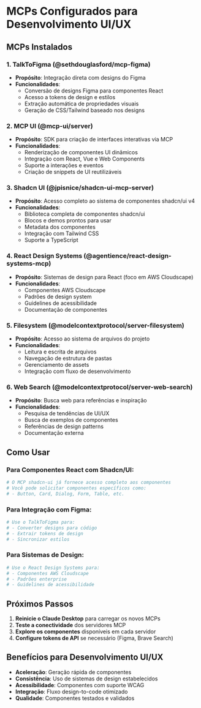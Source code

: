 # MCPs Configurados para Desenvolvimento UI/UX

## MCPs Instalados

### 1. **TalkToFigma** (@sethdouglasford/mcp-figma)
- **Propósito**: Integração direta com designs do Figma
- **Funcionalidades**:
  - Conversão de designs Figma para componentes React
  - Acesso a tokens de design e estilos
  - Extração automática de propriedades visuais
  - Geração de CSS/Tailwind baseado nos designs

### 2. **MCP UI** (@mcp-ui/server)
- **Propósito**: SDK para criação de interfaces interativas via MCP
- **Funcionalidades**:
  - Renderização de componentes UI dinâmicos
  - Integração com React, Vue e Web Components
  - Suporte a interações e eventos
  - Criação de snippets de UI reutilizáveis

### 3. **Shadcn UI** (@jpisnice/shadcn-ui-mcp-server)
- **Propósito**: Acesso completo ao sistema de componentes shadcn/ui v4
- **Funcionalidades**:
  - Biblioteca completa de componentes shadcn/ui
  - Blocos e demos prontos para usar
  - Metadata dos componentes
  - Integração com Tailwind CSS
  - Suporte a TypeScript

### 4. **React Design Systems** (@agentience/react-design-systems-mcp)
- **Propósito**: Sistemas de design para React (foco em AWS Cloudscape)
- **Funcionalidades**:
  - Componentes AWS Cloudscape
  - Padrões de design system
  - Guidelines de acessibilidade
  - Documentação de componentes

### 5. **Filesystem** (@modelcontextprotocol/server-filesystem)
- **Propósito**: Acesso ao sistema de arquivos do projeto
- **Funcionalidades**:
  - Leitura e escrita de arquivos
  - Navegação de estrutura de pastas
  - Gerenciamento de assets
  - Integração com fluxo de desenvolvimento

### 6. **Web Search** (@modelcontextprotocol/server-web-search)
- **Propósito**: Busca web para referências e inspiração
- **Funcionalidades**:
  - Pesquisa de tendências de UI/UX
  - Busca de exemplos de componentes
  - Referências de design patterns
  - Documentação externa

## Como Usar

### Para Componentes React com Shadcn/UI:
```bash
# O MCP shadcn-ui já fornece acesso completo aos componentes
# Você pode solicitar componentes específicos como:
# - Button, Card, Dialog, Form, Table, etc.
```

### Para Integração com Figma:
```bash
# Use o TalkToFigma para:
# - Converter designs para código
# - Extrair tokens de design
# - Sincronizar estilos
```

### Para Sistemas de Design:
```bash
# Use o React Design Systems para:
# - Componentes AWS Cloudscape
# - Padrões enterprise
# - Guidelines de acessibilidade
```

## Próximos Passos

1. **Reinicie o Claude Desktop** para carregar os novos MCPs
2. **Teste a conectividade** dos servidores MCP
3. **Explore os componentes** disponíveis em cada servidor
4. **Configure tokens de API** se necessário (Figma, Brave Search)

## Benefícios para Desenvolvimento UI/UX

- **Aceleração**: Geração rápida de componentes
- **Consistência**: Uso de sistemas de design estabelecidos
- **Acessibilidade**: Componentes com suporte WCAG
- **Integração**: Fluxo design-to-code otimizado
- **Qualidade**: Componentes testados e validados